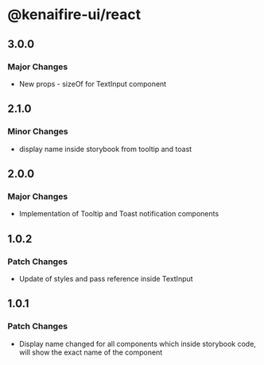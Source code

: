 # @kenaifire-ui/react

## 3.0.0

### Major Changes

- New props - sizeOf for TextInput component

## 2.1.0

### Minor Changes

- display name inside storybook from tooltip and toast

## 2.0.0

### Major Changes

- Implementation of Tooltip and Toast notification components

## 1.0.2

### Patch Changes

- Update of styles and pass reference inside TextInput

## 1.0.1

### Patch Changes

- Display name changed for all components which inside storybook code, will show the exact name of the component
